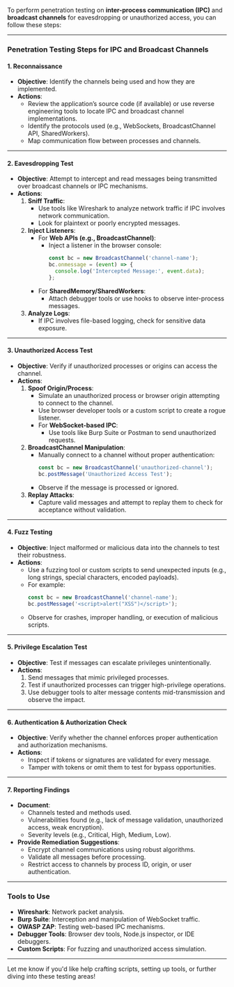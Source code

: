 To perform penetration testing on **inter-process communication (IPC)** and **broadcast channels** for eavesdropping or unauthorized access, you can follow these steps:

---

### **Penetration Testing Steps for IPC and Broadcast Channels**

#### **1. Reconnaissance**
   - **Objective**: Identify the channels being used and how they are implemented.
   - **Actions**:
     - Review the application’s source code (if available) or use reverse engineering tools to locate IPC and broadcast channel implementations.
     - Identify the protocols used (e.g., WebSockets, BroadcastChannel API, SharedWorkers).
     - Map communication flow between processes and channels.

---

#### **2. Eavesdropping Test**
   - **Objective**: Attempt to intercept and read messages being transmitted over broadcast channels or IPC mechanisms.
   - **Actions**:
     1. **Sniff Traffic**:
        - Use tools like Wireshark to analyze network traffic if IPC involves network communication.
        - Look for plaintext or poorly encrypted messages.
     2. **Inject Listeners**:
        - For **Web APIs (e.g., BroadcastChannel)**:
          - Inject a listener in the browser console:
            ```javascript
            const bc = new BroadcastChannel('channel-name');
            bc.onmessage = (event) => {
              console.log('Intercepted Message:', event.data);
            };
            ```
        - For **SharedMemory/SharedWorkers**:
          - Attach debugger tools or use hooks to observe inter-process messages.
     3. **Analyze Logs**:
        - If IPC involves file-based logging, check for sensitive data exposure.

---

#### **3. Unauthorized Access Test**
   - **Objective**: Verify if unauthorized processes or origins can access the channel.
   - **Actions**:
     1. **Spoof Origin/Process**:
        - Simulate an unauthorized process or browser origin attempting to connect to the channel.
        - Use browser developer tools or a custom script to create a rogue listener.
        - For **WebSocket-based IPC**:
          - Use tools like Burp Suite or Postman to send unauthorized requests.
     2. **BroadcastChannel Manipulation**:
        - Manually connect to a channel without proper authentication:
          ```javascript
          const bc = new BroadcastChannel('unauthorized-channel');
          bc.postMessage('Unauthorized Access Test');
          ```
        - Observe if the message is processed or ignored.
     3. **Replay Attacks**:
        - Capture valid messages and attempt to replay them to check for acceptance without validation.

---

#### **4. Fuzz Testing**
   - **Objective**: Inject malformed or malicious data into the channels to test their robustness.
   - **Actions**:
     - Use a fuzzing tool or custom scripts to send unexpected inputs (e.g., long strings, special characters, encoded payloads).
     - For example:
       ```javascript
       const bc = new BroadcastChannel('channel-name');
       bc.postMessage('<script>alert("XSS")</script>');
       ```
     - Observe for crashes, improper handling, or execution of malicious scripts.

---

#### **5. Privilege Escalation Test**
   - **Objective**: Test if messages can escalate privileges unintentionally.
   - **Actions**:
     1. Send messages that mimic privileged processes.
     2. Test if unauthorized processes can trigger high-privilege operations.
     3. Use debugger tools to alter message contents mid-transmission and observe the impact.

---

#### **6. Authentication & Authorization Check**
   - **Objective**: Verify whether the channel enforces proper authentication and authorization mechanisms.
   - **Actions**:
     - Inspect if tokens or signatures are validated for every message.
     - Tamper with tokens or omit them to test for bypass opportunities.

---

#### **7. Reporting Findings**
   - **Document**:
     - Channels tested and methods used.
     - Vulnerabilities found (e.g., lack of message validation, unauthorized access, weak encryption).
     - Severity levels (e.g., Critical, High, Medium, Low).
   - **Provide Remediation Suggestions**:
     - Encrypt channel communications using robust algorithms.
     - Validate all messages before processing.
     - Restrict access to channels by process ID, origin, or user authentication.

---

### **Tools to Use**
- **Wireshark**: Network packet analysis.
- **Burp Suite**: Interception and manipulation of WebSocket traffic.
- **OWASP ZAP**: Testing web-based IPC mechanisms.
- **Debugger Tools**: Browser dev tools, Node.js inspector, or IDE debuggers.
- **Custom Scripts**: For fuzzing and unauthorized access simulation.

---

Let me know if you'd like help crafting scripts, setting up tools, or further diving into these testing areas!
